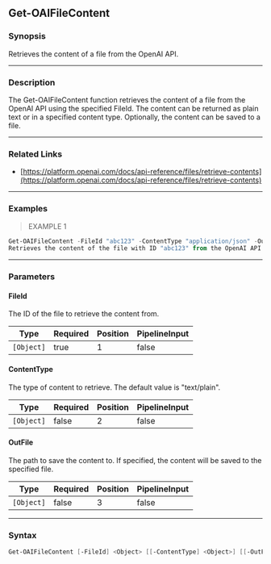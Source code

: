Get-OAIFileContent
------------------

### Synopsis
Retrieves the content of a file from the OpenAI API.

---

### Description

The Get-OAIFileContent function retrieves the content of a file from the OpenAI API using the specified FileId. The content can be returned as plain text or in a specified content type. Optionally, the content can be saved to a file.

---

### Related Links
* [https://platform.openai.com/docs/api-reference/files/retrieve-contents](https://platform.openai.com/docs/api-reference/files/retrieve-contents)

---

### Examples
> EXAMPLE 1

```PowerShell
Get-OAIFileContent -FileId "abc123" -ContentType "application/json" -OutFile "C:\output.json"
Retrieves the content of the file with ID "abc123" from the OpenAI API as JSON and saves it to "C:\output.json".
```

---

### Parameters
#### **FileId**
The ID of the file to retrieve the content from.

|Type      |Required|Position|PipelineInput|
|----------|--------|--------|-------------|
|`[Object]`|true    |1       |false        |

#### **ContentType**
The type of content to retrieve. The default value is "text/plain".

|Type      |Required|Position|PipelineInput|
|----------|--------|--------|-------------|
|`[Object]`|false   |2       |false        |

#### **OutFile**
The path to save the content to. If specified, the content will be saved to the specified file.

|Type      |Required|Position|PipelineInput|
|----------|--------|--------|-------------|
|`[Object]`|false   |3       |false        |

---

### Syntax
```PowerShell
Get-OAIFileContent [-FileId] <Object> [[-ContentType] <Object>] [[-OutFile] <Object>] [<CommonParameters>]
```
